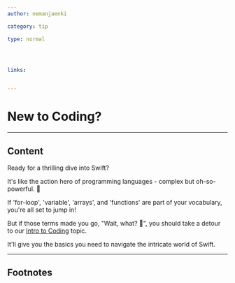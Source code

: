 ```yaml
---
author: nemanjaenki

category: tip

type: normal




links:


---
```


# New to Coding?

---
## Content

Ready for a thrilling dive into Swift? 

It's like the action hero of programming languages - complex but oh-so-powerful.  💪

If 'for-loop', 'variable', 'arrays', and 'functions' are part of your vocabulary, you're all set to jump in!

But if those terms made you go, "Wait, what? 🤔", you should take a detour to our [Intro to Coding](https://app.enki.com/skill/coding-intro) topic. 

It'll give you the basics you need to navigate the intricate world of Swift.






---
## Footnotes


